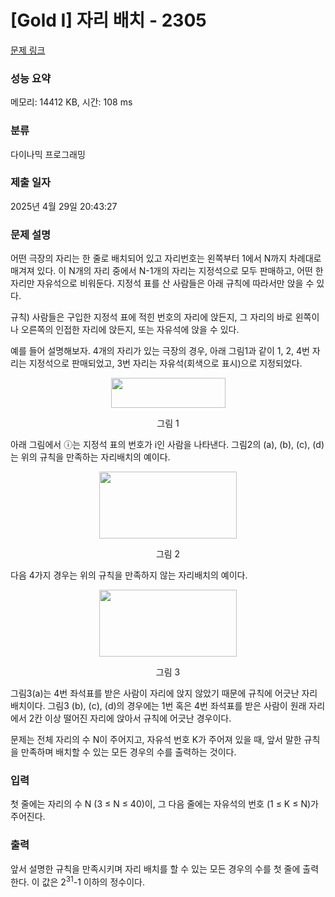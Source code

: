 # [Gold I] 자리 배치 - 2305 

[문제 링크](https://www.acmicpc.net/problem/2305) 

### 성능 요약

메모리: 14412 KB, 시간: 108 ms

### 분류

다이나믹 프로그래밍

### 제출 일자

2025년 4월 29일 20:43:27

### 문제 설명

<p>어떤 극장의 자리는 한 줄로 배치되어 있고 자리번호는 왼쪽부터 1에서 N까지 차례대로 매겨져 있다. 이 N개의 자리 중에서 N-1개의 자리는 지정석으로 모두 판매하고, 어떤 한 자리만 자유석으로 비워둔다. 지정석 표를 산 사람들은 아래 규칙에 따라서만 앉을 수 있다.</p>

<p>규칙) 사람들은 구입한 지정석 표에 적힌 번호의 자리에 앉든지, 그 자리의 바로 왼쪽이나 오른쪽의 인접한 자리에 앉든지,  또는 자유석에 앉을 수 있다.</p>

<p>예를 들어 설명해보자. 4개의 자리가 있는 극장의 경우, 아래 그림1과 같이 1, 2, 4번 자리는 지정석으로 판매되었고, 3번 자리는 자유석(회색으로 표시)으로 지정되었다.</p>

<p style="text-align: center;"><img alt="" src="https://upload.acmicpc.net/b5b87c91-9c52-413e-b4f3-e72a688f4e98/-/preview/" style="width: 183px; height: 48px;"></p>

<p style="text-align: center;">그림 1</p>

<p>아래 그림에서 ⓘ는 지정석 표의 번호가 i인 사람을 나타낸다. 그림2의 (a), (b), (c), (d)는 위의 규칙을 만족하는 자리배치의 예이다.</p>

<p style="text-align: center;"><img alt="" src="https://upload.acmicpc.net/f6e5ed4e-67c0-4c04-8ea7-9a4e67791df8/-/preview/" style="width: 220px; height: 107px;"></p>

<p style="text-align: center;">그림 2</p>

<p>다음 4가지 경우는 위의 규칙을 만족하지 않는 자리배치의 예이다.</p>

<p style="text-align: center;"><img alt="" src="https://upload.acmicpc.net/f8d07bd5-0c5e-4c09-b1ed-a170df963198/-/preview/" style="width: 220px; height: 107px;"></p>

<p style="text-align: center;">그림 3</p>

<p>그림3(a)는 4번 좌석표를 받은 사람이 자리에 앉지 않았기 때문에 규칙에 어긋난 자리배치이다. 그림3 (b), (c), (d)의 경우에는 1번 혹은 4번 좌석표를 받은 사람이 원래 자리에서 2칸 이상 떨어진 자리에 앉아서 규칙에 어긋난 경우이다.</p>

<p>문제는 전체 자리의 수 N이 주어지고, 자유석 번호 K가 주어져 있을 때, 앞서 말한 규칙을 만족하며 배치할 수 있는 모든 경우의 수를 출력하는 것이다.</p>

### 입력 

 <p>첫 줄에는 자리의 수 N (3 ≤ N ≤ 40)이, 그 다음 줄에는 자유석의 번호 (1 ≤ K ≤ N)가 주어진다.</p>

### 출력 

 <p>앞서 설명한 규칙을 만족시키며 자리 배치를 할 수 있는 모든 경우의 수를 첫 줄에 출력한다. 이 값은 2<sup>31</sup>-1 이하의 정수이다. </p>

